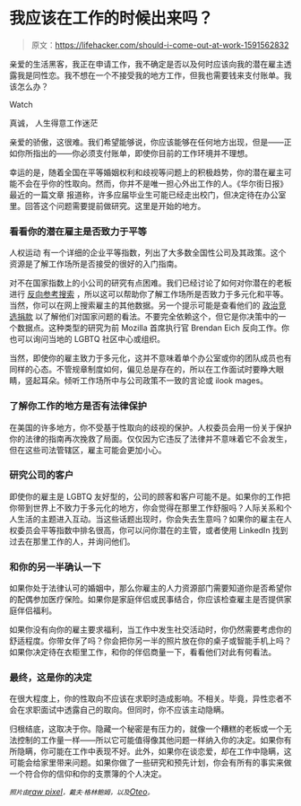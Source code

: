 # 我应该在工作的时候出来吗？

> 原文：<https://lifehacker.com/should-i-come-out-at-work-1591562832>

亲爱的生活黑客，我正在申请工作，我不确定是否以及何时应该向我的潜在雇主透露我是同性恋。我不想在一个不接受我的地方工作，但我也需要钱来支付账单。我该怎么办？

Watch

真诚，
人生得意工作迷茫

亲爱的骄傲，这很难。我们希望能够说，你应该能够在任何地方出现，但是——正如你所指出的——你必须支付账单，即使你目前的工作环境并不理想。

幸运的是，随着全国在平等婚姻权利和歧视等问题上的积极趋势，你的潜在雇主可能不会在乎你的性取向。然而，你并不是唯一担心外出工作的人。《华尔街日报》最近的一篇文章 报道称，许多应届毕业生可能已经走出校门，但决定待在办公室里。回答这个问题需要提前做研究。这里是开始的地方。

### **看看你的潜在雇主是否致力于平等**

人权运动 有一个详细的企业平等指数，列出了大多数全国性公司及其政策。这个资源是了解工作场所是否接受的很好的入门指南。

对不在国家指数上的小公司的研究有点困难。我们已经讨论了如何对你潜在的老板进行 [反向参考搜索](http://lifehacker.com/check-your-potential-boss-references-before-starting-a-1583815546) ，所以这可以帮助你了解工作场所是否致力于多元化和平等。当然，你可以在网上搜索雇主的其他数据。另一个提示可能是查看他们的 [政治竞选捐款](http://www.fec.gov/finance/disclosure/advindsea.shtml) 以了解他们对国家问题的看法。不要完全依赖这个，但它是你决策中的一个数据点。这种类型的研究为前 Mozilla 首席执行官 Brendan Eich 反向工作。你也可以询问当地的 LGBTQ 社区中心或组织。

当然，即使你的雇主致力于多元化，这并不意味着单个办公室或你的团队成员也有同样的心态。不管规章制度如何，偏见总是存在的，所以在工作面试时要睁大眼睛，竖起耳朵。倾听工作场所中与公司政策不一致的言论或 ilook mages。

### **了解你工作的地方是否有法律保护**

在美国的许多地方，你不受基于性取向的歧视的保护。人权委员会用一份关于保护你的法律的指南再次挽救了局面。仅仅因为它违反了法律并不意味着它不会发生，但在这些司法管辖区，雇主可能会更加小心。

### **研究公司的客户**

即使你的雇主是 LGBTQ 友好型的，公司的顾客和客户可能不是。如果你的工作把你带到世界上不致力于多元化的地方，你会觉得在那里工作舒服吗？人际关系和个人生活的主题进入互动。当这些话题出现时，你会失去生意吗？如果你的雇主在人权委员会平等指数中排名很高，你可以问你潜在的主管，或者使用 LinkedIn 找到过去在那里工作的人，并询问他们。

### **和你的另一半确认一下**

如果你处于法律认可的婚姻中，那么你雇主的人力资源部门需要知道你是否希望你的配偶参加医疗保险。如果你是家庭伴侣或民事结合，你应该检查雇主是否提供家庭伴侣福利。

如果你没有向你的雇主要求福利，当工作中发生社交活动时，你仍然需要考虑你的舒适程度。你带女伴了吗？你会把你另一半的照片放在你的桌子或智能手机上吗？如果你决定待在衣柜里工作，和你的伴侣商量一下，看看他们对此有何看法。

### 最终，这是你的决定

在很大程度上，你的性取向不应该在求职时造成影响。不相关。毕竟，异性恋者不会在求职面试中透露自己的取向。但同时，你不应该主动隐瞒。

归根结底，这取决于你。隐藏一个秘密是有压力的，就像一个糟糕的老板或一个无法控制的工作量一样——所以它可能值得像其他问题一样纳入你的决定。如果你有所隐瞒，你可能在工作中表现不好。此外，如果你在谈恋爱，却在工作中隐瞒，这可能会给家里带来问题。如果你做了一些研究和预先计划，你会有所有的事实来做一个符合你的信仰和你的支票簿的个人决定。

<small>*照片由*</small>[*raw pixel*](http://www.shutterstock.com/pic-175340078/stock-photo-group-of-people-shaking-hands-at-new-york-skyline.html)<small>*，戴夫·格林鲍姆，以及*</small>[*Oteo*](http://www.flickr.com/photos/52871206@N00/1287377201)<small>*。*</small>